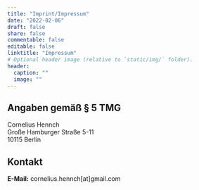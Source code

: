 ```yaml
---
title: "Imprint/Impressum"
date: "2022-02-06"
draft: false
share: false
commentable: false
editable: false
linktitle: "Impressum"
# Optional header image (relative to `static/img/` folder).
header:
  caption: ""
  image: ""
---
```



## Angaben gemäß § 5 TMG
Cornelius Hennch <br>
Große Hamburger Straße 5-11 <br>
10115 Berlin


## Kontakt
**E-Mail:** cornelius.hennch[at]gmail.com
